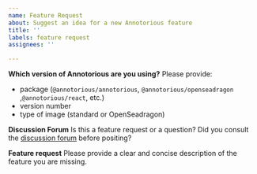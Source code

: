 ```yaml
---
name: Feature Request
about: Suggest an idea for a new Annotorious feature
title: ''
labels: feature request
assignees: ''

---
```


**Which version of Annotorious are you using?**
Please provide:
- package (`@annotorious/annotorious`, `@annotorious/openseadragon` ,`@annotorious/react`, etc.)
- version number
- type of image (standard or OpenSeadragon)

**Discussion Forum**
Is this a feature request or a question? Did you consult the [discussion forum](https://github.com/orgs/annotorious/discussions) before positing?

**Feature request**
Please provide a clear and concise description of the feature you are missing.



